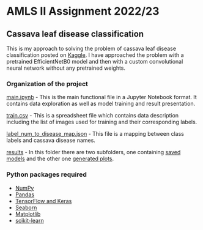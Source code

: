 # AMLS II Assignment 2022/23

## Cassava leaf disease classification
This is my approach to solving the problem of cassava leaf disease classification posted on [Kaggle](https://www.kaggle.com/competitions/cassava-leaf-disease-classification). I have approached the problem with a pretrained EfficientNetB0 model and then with a custom convolutional neural network without any pretrained weights.

### Organization of the project

[main.ipynb](main.ipynb) - This is the main functional file in a Jupyter Notebook format. It contains data exploration as well as model training and result presentation.

[train.csv](train.csv) - This is a spreadsheet file which contains data description including the list of images used for training and their corresponding labels.

[label_num_to_disease_map.json](label_num_to_disease_map.json) - This file is a mapping between class labels and cassava disease names.

[results](results) - In this folder there are two subfolders, one containing [saved models](results/models/) and the other one [generated plots](results/graphs/).

### Python packages required 
- [NumPy](https://numpy.org/)
- [Pandas](https://pandas.pydata.org/)
- [TensorFlow and Keras](https://www.tensorflow.org/)
- [Seaborn](https://seaborn.pydata.org/)
- [Matplotlib](https://matplotlib.org/)
- [scikit-learn](https://scikit-learn.org/stable/)